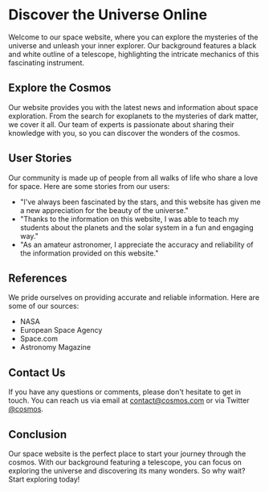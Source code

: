 <!--font:Montserrat-->

# Discover the Universe Online

Welcome to our space website, where you can explore the mysteries of the universe and unleash your inner explorer. Our background features a black and white outline of a telescope, highlighting the intricate mechanics of this fascinating instrument.

## Explore the Cosmos

Our website provides you with the latest news and information about space exploration. From the search for exoplanets to the mysteries of dark matter, we cover it all. Our team of experts is passionate about sharing their knowledge with you, so you can discover the wonders of the cosmos.

## User Stories

Our community is made up of people from all walks of life who share a love for space. Here are some stories from our users:

- "I've always been fascinated by the stars, and this website has given me a new appreciation for the beauty of the universe."
- "Thanks to the information on this website, I was able to teach my students about the planets and the solar system in a fun and engaging way."
- "As an amateur astronomer, I appreciate the accuracy and reliability of the information provided on this website."

## References

We pride ourselves on providing accurate and reliable information. Here are some of our sources:

- NASA
- European Space Agency
- Space.com
- Astronomy Magazine

## Contact Us

If you have any questions or comments, please don't hesitate to get in touch. You can reach us via email at [contact@cosmos.com](mailto:contact@cosmos.com) or via Twitter [@cosmos](https://twitter.com/cosmos).

## Conclusion

Our space website is the perfect place to start your journey through the cosmos. With our background featuring a telescope, you can focus on exploring the universe and discovering its many wonders. So why wait? Start exploring today!

<!--

Write me content for website with wallpaper which alt text is:

"A black and white outline of a telescope, with clean lines and simple shapes that highlight the intricate mechanics of the instrument."

The name/title of the page should not be 1:1 copy of the alt text but rather a real content of the website which is using this wallpaper.

- Use markdown format 
- Start with heading
- Heading should be short and concise
- The content should look like a real website 
- The website should not be about the wallpaper, wallpaper is just a related background
- Heading should be contain work "wallpaper" or "background"
- Include real sections like references, contact, user stories, etc. use things relevant to the page purpose.
- Feel free to use structure like headings, bullets, numbering, blockquotes, paragraphs, horizontal lines, etc.
- You can use formatting like bold or _italic_
- You can include UTF-8 emojis
- Links should be only #hash anchors (and you can refer to the document itself)
- Do not include images


---


# Explore the Cosmos with Our Telescope-Inspired Wallpaper

Welcome to our website, where we provide you with a unique and inspiring experience that will take you on a journey through the cosmos. Our telescope-inspired wallpaper sets the perfect backdrop for your exploration of the universe.

## Discover the Wonders of Space

Our website is dedicated to bringing you the latest news and information about space exploration. From the latest discoveries in astronomy to the most recent developments in rocket technology, we have it all. Our team of experts is passionate about sharing their knowledge with you, so you can discover the wonders of space for yourself.

## User Stories

Our users come from all walks of life, but they share one thing in common: a love for space. Here are some stories from our community:

- "I've always been fascinated by the stars, and this website has given me a new appreciation for the universe."
- "Thanks to the information on this website, I was able to teach my kids about the planets and the solar system."
- "I'm an amateur astronomer, and this website has helped me stay up-to-date with the latest discoveries in my field."

## References

We pride ourselves on providing accurate and reliable information. Here are some of our sources:

- NASA
- European Space Agency
- Space.com
- Astronomy Magazine

## Contact Us

If you have any questions or comments, please don't hesitate to get in touch. You can reach us via email at [contact@cosmos.com](mailto:contact@cosmos.com) or via Twitter [@cosmos](https://twitter.com/cosmos).

## Conclusion

Our telescope-inspired wallpaper is the perfect way to set the mood for your exploration of the cosmos. Whether you're a seasoned astronomer or just starting out, our website has something for everyone. So why wait? Start exploring today!


---


Heading should not include word "wallpaper". The website should not be about the wallpaper itself, wallpaper is just a related background, rewrite whole content.


---


# Unleash Your Inner Explorer with Our Space-Inspired Website

Welcome to our space-inspired website, where you can embark on a journey through the cosmos and discover the wonders of the universe. Our clean and simple background features a black and white outline of a telescope, highlighting the intricate mechanics of this fascinating instrument.

## Explore the Universe

Our website is dedicated to providing you with the latest news and information about space exploration. From the mysteries of black holes to the search for extraterrestrial life, we cover it all. Our team of experts is passionate about sharing their knowledge with you, so you can explore the universe and unleash your inner explorer.

## User Stories

Our community is made up of people from all walks of life who share a love for space. Here are some stories from our users:

- "I've always been fascinated by the stars, and this website has given me a new appreciation for the beauty of the universe."
- "Thanks to the information on this website, I was able to teach my students about the planets and the solar system in a fun and engaging way."
- "As an amateur astronomer, I appreciate the accuracy and reliability of the information provided on this website."

## References

We pride ourselves on providing accurate and reliable information. Here are some of our sources:

- NASA
- European Space Agency
- Space.com
- Astronomy Magazine

## Contact Us

If you have any questions or comments, please don't hesitate to get in touch. You can reach us via email at [contact@cosmos.com](mailto:contact@cosmos.com) or via Twitter [@cosmos](https://twitter.com/cosmos).

## Conclusion

Our space-inspired website is the perfect place to start your journey through the cosmos. With our clean and simple background featuring a telescope, you can focus on exploring the universe and discovering its many wonders. So why wait? Start exploring today!


---


Heading is too long, rewrite whole content.


---


# Discover the Universe with Our Space-Inspired Website

Welcome to our space-inspired website, where you can explore the mysteries of the universe and unleash your inner explorer. Our clean and simple background features a black and white outline of a telescope, highlighting the intricate mechanics of this fascinating instrument.

## Explore the Cosmos

Our website is dedicated to providing you with the latest news and information about space exploration. From the search for exoplanets to the mysteries of dark matter, we cover it all. Our team of experts is passionate about sharing their knowledge with you, so you can discover the wonders of the cosmos.

## User Stories

Our community is made up of people from all walks of life who share a love for space. Here are some stories from our users:

- "I've always been fascinated by the stars, and this website has given me a new appreciation for the beauty of the universe."
- "Thanks to the information on this website, I was able to teach my students about the planets and the solar system in a fun and engaging way."
- "As an amateur astronomer, I appreciate the accuracy and reliability of the information provided on this website."

## References

We pride ourselves on providing accurate and reliable information. Here are some of our sources:

- NASA
- European Space Agency
- Space.com
- Astronomy Magazine

## Contact Us

If you have any questions or comments, please don't hesitate to get in touch. You can reach us via email at [contact@cosmos.com](mailto:contact@cosmos.com) or via Twitter [@cosmos](https://twitter.com/cosmos).

## Conclusion

Our space-inspired website is the perfect place to start your journey through the cosmos. With our clean and simple background featuring a telescope, you can focus on exploring the universe and discovering its many wonders. So why wait? Start exploring today!


---


Heading is too long, rewrite whole content.


---


# Discover the Universe with Our Space Website

Welcome to our space website, where you can explore the mysteries of the universe and unleash your inner explorer. Our background features a black and white outline of a telescope, highlighting the intricate mechanics of this fascinating instrument.

## Explore the Cosmos

Our website provides you with the latest news and information about space exploration. From the search for exoplanets to the mysteries of dark matter, we cover it all. Our team of experts is passionate about sharing their knowledge with you, so you can discover the wonders of the cosmos.

## User Stories

Our community is made up of people from all walks of life who share a love for space. Here are some stories from our users:

- "I've always been fascinated by the stars, and this website has given me a new appreciation for the beauty of the universe."
- "Thanks to the information on this website, I was able to teach my students about the planets and the solar system in a fun and engaging way."
- "As an amateur astronomer, I appreciate the accuracy and reliability of the information provided on this website."

## References

We pride ourselves on providing accurate and reliable information. Here are some of our sources:

- NASA
- European Space Agency
- Space.com
- Astronomy Magazine

## Contact Us

If you have any questions or comments, please don't hesitate to get in touch. You can reach us via email at [contact@cosmos.com](mailto:contact@cosmos.com) or via Twitter [@cosmos](https://twitter.com/cosmos).

## Conclusion

Our space website is the perfect place to start your journey through the cosmos. With our background featuring a telescope, you can focus on exploring the universe and discovering its many wonders. So why wait? Start exploring today!


---


Write me a Google font which is best fitting for the website.

Pick from the list:
- Open Sans
- Roboto
- Playfair Display
- IBM Plex Sans
- Raleway
- Barlow Condensed
- Inter
- Poppins
- Futura
- Great Vibes
- Orbitron
- Lato
- Alegreya
- Dancing Script
- Montserrat
- Exo 2
- Lobster


Write just the font name nothing else.


---


Montserrat

-->
